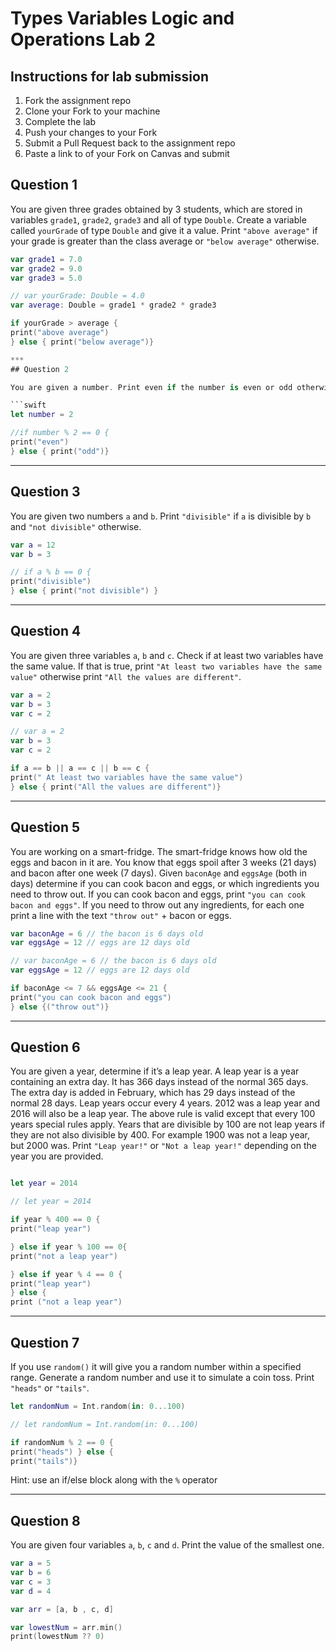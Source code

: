 # Types Variables Logic and Operations Lab 2

## Instructions for lab submission

1. Fork the assignment repo
1. Clone your Fork to your machine
1. Complete the lab
1. Push your changes to your Fork
1. Submit a Pull Request back to the assignment repo
1. Paste a link to of your Fork on Canvas and submit

## Question 1

You are given three grades obtained by 3 students, which are stored in variables `grade1`, `grade2`, `grade3` and all of type `Double`.
Create a variable called `yourGrade` of type `Double` and give it a value.
Print `"above average"` if your grade is greater than the class average or `"below average"` otherwise.

```swift
var grade1 = 7.0
var grade2 = 9.0
var grade3 = 5.0

// var yourGrade: Double = 4.0
var average: Double = grade1 * grade2 * grade3

if yourGrade > average {
print("above average")
} else { print("below average")}

***
## Question 2

You are given a number. Print even if the number is even or odd otherwise.

```swift
let number = 2

//if number % 2 == 0 {
print("even")
} else { print("odd")}
```

***
## Question 3

You are given two numbers `a` and `b`. Print `"divisible"` if `a` is divisible by `b` and `"not divisible"` otherwise.

```swift
var a = 12
var b = 3

// if a % b == 0 {
print("divisible")
} else { print("not divisible") }
```

***
## Question 4

You are given three variables `a`, `b` and `c`. Check if at least two variables have the same value. If that is true, print `"At least two variables have the same value"` otherwise print `"All the values are different"`.

```swift
var a = 2
var b = 3
var c = 2

// var a = 2
var b = 3
var c = 2

if a == b || a == c || b == c {
print(" At least two variables have the same value")
} else { print("All the values are different")}

```

***
## Question 5

You are working on a smart-fridge. The smart-fridge knows how old the eggs and bacon in it are. You know that eggs spoil after 3 weeks (21 days) and bacon after one week (7 days). Given `baconAge` and `eggsAge` (both in days) determine if you can cook bacon and eggs, or which ingredients you need to throw out. If you can cook bacon and eggs, print `"you can cook bacon and eggs"`. If you need to throw out any ingredients, for each one print a line with the text `"throw out"` + bacon or eggs.

```swift
var baconAge = 6 // the bacon is 6 days old
var eggsAge = 12 // eggs are 12 days old

// var baconAge = 6 // the bacon is 6 days old
var eggsAge = 12 // eggs are 12 days old

if baconAge <= 7 && eggsAge <= 21 {
print("you can cook bacon and eggs")
} else {("throw out")}
```

***
## Question 6

You are given a year, determine if it’s a leap year. A leap year is a year containing an extra day. It has 366 days instead of the normal 365 days. The extra day is added in February, which has 29 days instead of the normal 28 days. Leap years occur every 4 years. 2012 was a leap year and 2016 will also be a leap year.
The above rule is valid except that every 100 years special rules apply. Years that are divisible by 100 are not leap years if they are not also divisible by 400. For example 1900 was not a leap year, but 2000 was. Print `"Leap year!"` or `"Not a leap year!"` depending on the year you are provided.

```swift

let year = 2014

// let year = 2014

if year % 400 == 0 {
print("leap year")

} else if year % 100 == 0{
print("not a leap year")

} else if year % 4 == 0 {
print("leap year")
} else {
print ("not a leap year")
```

***
## Question 7

If you use `random()` it will give you a random number within a specified range. Generate a random number and use it to simulate a coin toss. Print `"heads"` or `"tails"`.

```swift
let randomNum = Int.random(in: 0...100)

// let randomNum = Int.random(in: 0...100)

if randomNum % 2 == 0 {
print("heads") } else {
print("tails")}
```

Hint: use an if/else block along with the `%` operator

***
## Question 8

You are given four variables `a`, `b`, `c` and `d`. Print the value of the smallest one.

```swift
var a = 5
var b = 6
var c = 3
var d = 4

var arr = [a, b , c, d]

var lowestNum = arr.min()
print(lowestNum ?? 0)
